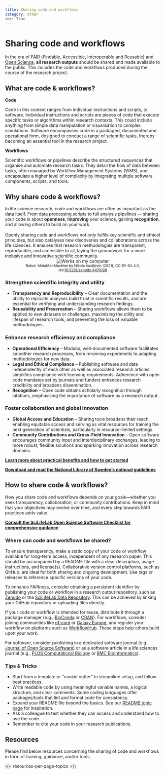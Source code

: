 ```yaml
---
title: Sharing code and workflows
category: Other
toc: True
---
```


# Sharing code and workflows 
In the era of [FAIR](https://data-guidelines.scilifelab.se/topics/fair-principles) (Findable, Accessible, Interoperable and Reusable) and [Open Science](https://www.vr.se/english/mandates/open-science/open-access-to-research-data.html), **all research outputs** should be shared and made available to the public. This includes the code and workflows produced during the course of the research project.

## What are code & workflows?

**Code**

Code in this context ranges from individual instructions and scripts, to software. Individual instructions and scripts are pieces of code that execute specific tasks or algorithms within research contexts. This could include anything from simple data manipulation or visualisation to complex simulations. 
Software encompasses code in a packaged, documented and operational form, designed to conduct a range of scientific tasks, thereby becoming an essential tool in the research project.

**Workflows** 

Scientific workflows or pipelines describe the structured sequences that organise and automate research tasks. They detail the flow of data between tasks, often managed by Workflow Management Systems (WMS), and encapsulate a higher level of complexity by integrating multiple software components, scripts, and tools. 

## Why share code & workflows?
<div class="row">
  <div class="col-7">
    In life science research, code and workflows are often as important as the data itself. From data processing scripts to full analysis pipelines — sharing your code is about <b>openness</b>, <b>improving</b> your science, gaining <b>recognition</b>, and allowing others to build on your work.
    <br><br>
    Openly sharing code and workflows not only fulfils key scientific and ethical principles, but also catalyses new discoveries and collaborations across the life sciences. It ensures that research methodologies are transparent, reproducible, and accessible to all, laying the groundwork for a more inclusive and innovative scientific community.
  </div>
  <div class="col-5" style="text-align: center;">
    <img src="/img/illustrations/works-on-my-computer.JPG" alt="Works on my computer" class="img-fluid">
    <br><small>Robot: MetaManMachine by Nikola Vasiljevic (2021), CC BY-SA 4.0, doi:<a href="https://doi.org/10.5281/zenodo.4471098" target="_blank">10.5281/zenodo.4471098</a></small>
  </div>
</div>

### Strengthen scientific integrity and utility

* **Transparency and Reproducibility** – Clear documentation and the ability to replicate analyses build trust in scientific results, and are essential for verifying and understanding research findings.
* **Reusability and Preservation** – Sharing workflows allows them to be applied to new datasets or challenges, maximising the utility and lifespan of research tools, and preventing the loss of valuable methodologies.

### Enhance research efficiency and compliance

* **Operational Efficiency** – Modular, well-documented software facilitates smoother research processes, from rerunning experiments to adapting methodologies for new data. 
* **Legal and Ethical Compliance** – Publishing software and data independently of each other as well as associated research articles simplifies compliance with licensing requirements. Adherence with open code mandates set by journals and funders enhances research credibility and broadens dissemination.
* **Recognition** – Open code obtains scholarly recognition through citations, emphasising the importance of software as a research output.

### Foster collaboration and global innovation
* **Global Access and Education** – Sharing tools broadens their reach, enabling equitable access and serving as vital resources for training the next generation of scientists, particularly in resource-limited settings.
* **Community Contributions and Cross-Field Innovation** – Open software encourages community input and interdisciplinary exchanges, leading to more robust, flexible solutions and sparking innovation across research domains.

<a class="link-teal" href="https://www.software.ac.uk/blog/why-should-you-care-about-reproducible-code-and-how-get-started" target="_blank"> <b>Learn more about practical benefits and how to get started <i class="bi bi-box-arrow-up-right"></i></b></a>

<a class="link-teal" href="https://urn.kb.se/resolve?urn=urn:nbn:se:kb:publ-738" target="_blank"><b>Download and read the National Library of Sweden’s national guidelines <i class="bi bi-box-arrow-up-right"></i></b></a>

## How to share code & workflows?

How you share code and workflows depends on your goals—whether you seek transparency, collaboration, or community contributions. Keep in mind that your objectives may evolve over time, and every step towards FAIR practices adds value.  

<a class="link-teal" href="https://github.com/ScilifelabDataCentre/open-science-checklists/blob/main/open_software_checklist.md" target="_blank"> <b>Consult the SciLifeLab Open Science Software Checklist for comprehensive guidance<i class="bi bi-box-arrow-up-right"></i></b></a>

### Where can code and workflows be shared?

To ensure transparency, make a static copy of your code or workflow available for long-term access, independent of any research paper. This should be accompanied by a README file with a clear description, usage instructions, and license(s). Collaborative version control platforms, such as GitHub, are ideal for both sharing and ongoing development. Use tags or releases to reference specific versions of your code.

To enhance FAIRness, consider obtaining a persistent identifier by publishing your code or workflow in a research output repository, such as [Zenodo](https://zenodo.org/) or the [SciLifeLab Data Repository](https://figshare.scilifelab.se/). This can be achieved by linking your GitHub repository or uploading files directly.

If your code or workflow is intended for reuse, distribute it through a package manager (e.g., [BioConda](https://bioconda.github.io/) or [CRAN](https://cran.r-project.org/)). For workflows, consider joining communities like [nf-core](https://nf-co.re/) or [Galaxy Europe](https://galaxyproject.org/eu/), and register your workflow on platforms such as [WorkflowHub](https://workflowhub.eu/). These steps help others build upon your work.

For software, consider publishing in a dedicated software journal (e.g., [Journal of Open Source Software](https://joss.theoj.org/)) or as a software article in a life sciences journal (e.g., [PLOS Computational Biology](https://collections.plos.org/collection/software/) or [BMC Bioinformatics](https://bmcbioinformatics.biomedcentral.com/submission-guidelines/preparing-your-manuscript/software-article)).

### Tips & Tricks

- Start from a template or "cookie cutter" to streamline setup, and follow best practices. 
- Write readable code by using meaningful variable names, a logical structure, and clear comments. Some coding languages offer packages/tools that lint and format code for consistency. 
- Expand your README file beyond the basics. See our [README topic page](https://data-guidelines.scilifelab.se/topics/readme-files) for inspiration. 
- Ask a colleague to test whether they can access and understand how to use the code.
- Remember to cite your code in your research publications.





## Resources
Please find below resources concerning the sharing of code and workflows in form of training, guidance, and/or tools.

{{< resources-per-page-topics >}}
